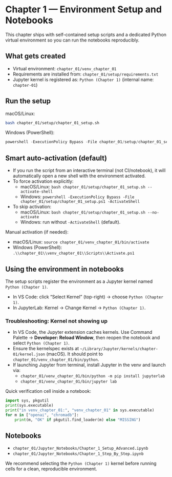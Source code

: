 # Chapter 1 — Environment Setup and Notebooks

This chapter ships with self-contained setup scripts and a dedicated Python virtual environment so you can run the notebooks reproducibly.

## What gets created
- Virtual environment: `chapter_01/venv_chapter_01`
- Requirements are installed from: `chapter_01/setup/requirements.txt`
- Jupyter kernel is registered as: `Python (Chapter 1)` (internal name: `chapter-01`)

## Run the setup

macOS/Linux:
```bash
bash chapter_01/setup/chapter_01_setup.sh
```

Windows (PowerShell):
```powershell
powershell -ExecutionPolicy Bypass -File chapter_01/setup/chapter_01_setup.ps1
```

## Smart auto-activation (default)
- If you run the script from an interactive terminal (not CI/notebook), it will automatically open a new shell with the environment activated.
- To force activation explicitly:
  - macOS/Linux: `bash chapter_01/setup/chapter_01_setup.sh --activate-shell`
  - Windows: `powershell -ExecutionPolicy Bypass -File chapter_01/setup/chapter_01_setup.ps1 -ActivateShell`
- To skip activation:
  - macOS/Linux: `bash chapter_01/setup/chapter_01_setup.sh --no-activate`
  - Windows: run without `-ActivateShell` (default).

Manual activation (if needed):
- macOS/Linux: `source chapter_01/venv_chapter_01/bin/activate`
- Windows (PowerShell): `.\\chapter_01\\venv_chapter_01\\Scripts\\Activate.ps1`

## Using the environment in notebooks
The setup scripts register the environment as a Jupyter kernel named `Python (Chapter 1)`.

- In VS Code: click “Select Kernel” (top-right) → choose `Python (Chapter 1)`.
- In JupyterLab: Kernel → Change Kernel → `Python (Chapter 1)`.

### Troubleshooting: Kernel not showing up
- In VS Code, the Jupyter extension caches kernels. Use Command Palette → **Developer: Reload Window**, then reopen the notebook and select `Python (Chapter 1)`.
- Ensure the kernelspec exists at `~/Library/Jupyter/kernels/chapter-01/kernel.json` (macOS). It should point to `chapter_01/venv_chapter_01/bin/python`.
- If launching Jupyter from terminal, install Jupyter in the venv and launch via:
  - `chapter_01/venv_chapter_01/bin/python -m pip install jupyterlab`
  - `chapter_01/venv_chapter_01/bin/jupyter lab`

Quick verification cell inside a notebook:
```python
import sys, pkgutil
print(sys.executable)
print("in venv_chapter_01:", "venv_chapter_01" in sys.executable)
for m in ["openai", "chromadb"]:
    print(m, "OK" if pkgutil.find_loader(m) else "MISSING")
```

## Notebooks
- `chapter_01/Jupyter_Notebooks/Chapter_1_Setup_Advanced.ipynb`
- `chapter_01/Jupyter_Notebooks/Chapter_1_Step_By_Step.ipynb`

We recommend selecting the `Python (Chapter 1)` kernel before running cells for a clean, reproducible environment.
